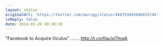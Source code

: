 ```yaml
---
layout: status
originalUrl: 'https://twitter.com/marcgg/status/448753843946655744'
isReply: false
date: 2014-03-26 09:30:28
---
```


"Facebook to Acquire Oculus" ……. http://t.co/tIwJxI7mqA
